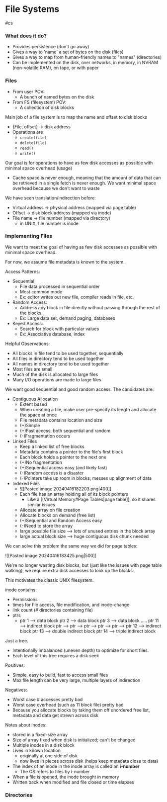 # File Systems
#cs 

### What does it do?

- Provides persistence (don't go away)
- Gives a way to 'name' a set of bytes on the disk (files)
- Gives a way to map from human-friendly names to "names" (directories)
- Can be implemented on the disk, over networks, in memory, in NVRAM (non-volatile RAM), on tape, or with paper


### Files

- From user POV:
	- A bunch of named bytes on the disk
- From FS (filesystem) POV:
	- A collection of disk blocks

Main job of a file system is to map the name and offset to disk blocks

- {File, offset} -> disk address
- Operations are
	- `create(file)`
	- `delete(file)`
	- `read()`
	- `write()`


Our goal is for operations to have as few disk accesses as possible with minimal space overhead (usage)

- Cache space is never enough, meaning that the amount of data that can be retrieved in a single fetch is never enough. We want minimal space overhead because we don't want to waste 

We have seen translation/indirection before:

- Virtual address $\rightarrow$ physical address (mapped via page table)
- Offset $\rightarrow$ disk block address (mapped via inode)
- File name $\rightarrow$ file number (mapped via directory)
	- in UNIX, file number is inode


### Implementing Files

We want to meet the goal of having as few disk accesses as possible with minimal space overhead.

For now, we assume file metadata is known to the system.

Access Patterns:

- Sequential
	- File data processed in sequential order
	- Most common mode
	- Ex: editor writes out new file, compiler reads in file, etc.
- Random Access:
	- Address any block in file directly without passing through the rest of the blocks
	- Ex: Large data set, demand paging, databases
- Keyed Access:
	- Search for block with particular values
	- Ex: Associative database, index

Helpful Observations:

- All blocks in file tend to be used together, sequentially
- All files in directory tend to be used together
- All names in directory tend to be used together
- Most files are small
- Much of the disk is allocated to large files
- Many I/O operations are made to large files

We want good sequential and good random access. The candidates are:

- Contiguous Allocation
	- Extent based
	- When creating a file, make user pre-specify its length and allocate the space at once
	- File metadata contains location and size
	- (+)Simple
	- (+)Fast access, both sequential and random
	- (-)Fragmentation occurs
- Linked Files
	- Keep a linked list of free blocks
	- Metadata contains a pointer to the file's first block
	- Each block holds a pointer to the next one
	- (+)No fragmentation
	- (+)Sequential access easy (and likely fast)
	- (-)Random access is a disaster
	- (-)Pointers take up room in blocks; messes up alignment of data
- Indexed Files
	- ![[Pasted image 20240416182203.png|400]]
	- Each file has an array holding all of its block pointers
		- Like a [[Virtual Memory#Page Tables|page table]], so it shares similar issues
	- Allocate array on file creation
	- Allocate blocks on demand (free list)
	- (+)Sequential and Random Access easy
	- (-)Need to store the array
	- large possible file size --> lots of unused entries in the block array
	- large actual block size --> huge contiguous disk chunk needed

We can solve this problem the same way we did for page tables:

![[Pasted image 20240416183425.png|500]]


We're no longer wasting disk blocks, but (just like the issues with page table walking), we require extra disk accesses to look up the blocks.

This motivates the classic UNIX filesystem.

inode contains:
- Permissions
- times for file access, file modification, and inode-change
- link count (# directories containing file)
- ptrs
	- ptr 1  --> data block
		ptr 2  --> data block
		ptr 3  --> data block
		.....
		ptr 11  --> indirect block 
				      ptr --> 
				      ptr --> 
				      ptr --> 
				      ptr -->
				      ptr -->
		ptr 12 --> indirect block
		ptr 13 --> double indirect block
		ptr 14 --> triple indirect block


Just a tree. 
- Intentionally imbalanced (uneven depth) to optimize for short files. 
- Each level of this tree requires a disk seek


Positives: 
- Simple, easy to build, fast to access small files
- Max file length can be very large, multiple layers of indirection

Negatives:
  - Worst case # accesses pretty bad
  - Worst case overhead (such as 11 block file) pretty bad
  - Because you allocate blocks by taking them off unordered free list, metadata and data get strewn across disk


Notes about inodes:

- stored in a fixed-size array
- Size of array fixed when disk is initialized; can't be changed
- Multiple inodes in a disk block
- Lives in known location
	- originally at one side of disk
	- now lives in pieces across disk (helps keep metadata close to data)
- The index of an inode in the inode array is called an **i-number**
	- The OS refers to files by i-number
- When a file is opened, the inode brought in memory
- Written back when modified and file closed or time elapses

### Directories
